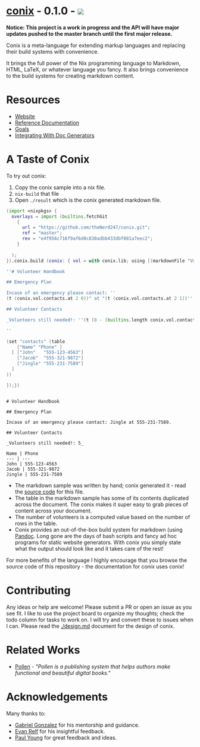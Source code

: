 # <a href="https://theNerd247.github.io/conix">conix</a> - 0.1.0 - ![](https://travis-ci.com/theNerd247/conix.svg?branch=master)

**Notice: This project is a work in progress and the API will have major
updates pushed to the master branch until the first major release.**


Conix is a meta-language for extending markup languages and replacing their
build systems with convenience.

It brings the full power of the Nix programming language to Markdown, HTML,
LaTeX, or whatever language you fancy. It also brings convenience to the
build systems for creating markdown content.

# Resources

  * [Website](https://theNerd247.github.io/conix)
  * [Reference Documentation](https://theNerd247.github.io/conix/docs/docs.html)
  * [Goals](https://theNerd247.github.io/conix/docs/goals.html)
  * [Integrating With Doc Generators](https://theNerd247.github.io/conix/docs/integration.html)

# A Taste of Conix

To try out conix:

1. Copy the conix sample into a nix file.
1. `nix-build` that file
1. Open `./result` which is the conix generated markdown file.

```nix
(import <nixpkgs> { 
  overlays = import (builtins.fetchGit
    { 
      url = "https://github.com/theNerd247/conix.git";
      ref = "master";
      rev = "e4f956c716f9af6d0c830adbb433dbf081a7eec2";
    }
    
  );
}).conix.build (conix: { vol = with conix.lib; using [(markdownFile "Volunteers")] (texts [

''# Volunteer Handbook

## Emergency Plan

Incase of an emergency please contact: ''
(t (conix.vol.contacts.at 2 0))" at "(t (conix.vol.contacts.at 2 1))''.

## Volunteer Contacts 

_Volunteers still needed!: ''(t (8 - (builtins.length conix.vol.contacts.data)))''_

''

(set "contacts" (table
    ["Name" "Phone" ]
  [ ["John"   "555-123-4563"]
    ["Jacob"  "555-321-9872"]
    ["Jingle" "555-231-7589"]
  ]
))

]);})

```
```

# Volunteer Handbook

## Emergency Plan

Incase of an emergency please contact: Jingle at 555-231-7589.

## Volunteer Contacts 

_Volunteers still needed!: 5_

Name | Phone
--- | ---
John | 555-123-4563
Jacob | 555-321-9872
Jingle | 555-231-7589
```


* The markdown sample was written by hand; conix generated it - read the [source
  code](https://github.com/theNerd247/conix/blob/master/readme/default.nix) for
  this file.
* The table in the markdown sample has some of its contents duplicated across
  the document. The conix makes it super easy to grab pieces of content across
  your document.
* The number of volunteers is a computed value based on the number of rows in 
  the table.
* Conix provides an out-of-the-box build system for markdown (using [Pandoc](https://pandoc.org). Long gone are the days
  of bash scripts and fancy ad hoc programs for static website generators. With
  conix you simply state what the output should look like and it takes care of
  the rest!

For more benefits of the language I highly encourage that you browse the source
code of this repository - the documentation for conix uses conix!

# Contributing

Any ideas or help are welcome! Please submit a PR or open an issue as you see
fit. I like to use the project board to organize my thoughts; check the todo
column for tasks to work on. I will try and convert these to issues when I can.
Please read the [./design.md](./design.md) document for the design of conix.

# Related Works

* [Pollen](https://docs.racket-lang.org/pollen/) - _"Pollen is a publishing
system that helps authors make functional and beautiful digital books."_

# Acknowledgements

Many thanks to:

  * [Gabriel Gonzalez](https://github.com/Gabriel439) for his mentorship and guidance. 
  * [Evan Relf](https://github.com/evanrelf) for his insightful feedback.
  * [Paul Young](https://github.com/paulyoung) for great feedback and ideas.

